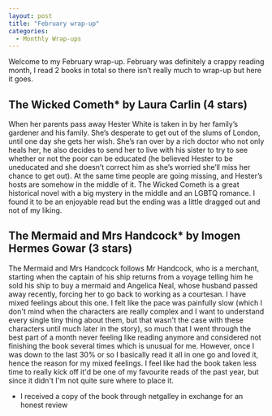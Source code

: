 ```yaml
---
layout: post
title: "February wrap-up"
categories:
  - Monthly Wrap-ups 
---
```


Welcome to my February wrap-up. February was definitely a crappy reading month, I read 2 books in total so there isn’t really much to wrap-up but here it goes. 

## The Wicked Cometh* by Laura Carlin (4 stars) 

When her parents pass away Hester White is taken in by her family’s gardener and his family. She’s desperate to get out of the slums of London, until one day she gets her wish. She’s ran over by a rich doctor who not only heals her, he also decides to send her to live with his sister to try to see whether or not the poor can be educated (he believed Hester to be uneducated and she doesn’t correct him as she’s worried she’ll miss her chance to get out). At the same time people are going missing, and Hester’s hosts are somehow in the middle of it. The Wicked Cometh is a great historical novel with a big mystery in the middle and an LGBTQ romance. I found it to be an enjoyable read but the ending was a little dragged out and not of my liking. 

## The Mermaid and Mrs Handcock* by Imogen Hermes Gowar (3 stars)

The Mermaid and Mrs Handcock follows Mr Handcock, who is a merchant, starting when the captain of his ship returns from a voyage telling him he sold his ship to buy a mermaid and Angelica Neal, whose husband passed away recently, forcing her to go back to working as a courtesan. I have mixed feelings about this one. I felt like the pace was painfully slow (which I don't mind when the characters are really complex and I want to understand every single tiny thing about them, but that wasn't the case with these characters until much later in the story), so much that I went through the best part of a month never feeling like reading anymore and considered not finishing the book several times which is unusual for me. However, once I was down to the last 30% or so I basically read it all in one go and loved it, hence the reason for my mixed feelings. I feel like had the book taken less time to really kick off it'd be one of my favourite reads of the past year, but since it didn't I'm not quite sure where to place it.

* I received a copy of the book through netgalley in exchange for an honest review
